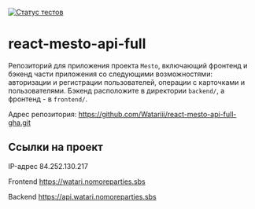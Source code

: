 [![Статус тестов](../../actions/workflows/tests.yml/badge.svg)](../../actions/workflows/tests.yml)

# react-mesto-api-full
Репозиторий для приложения проекта `Mesto`, включающий фронтенд и бэкенд части приложения со следующими возможностями: авторизации и регистрации пользователей, операции с карточками и пользователями. Бэкенд расположите в директории `backend/`, а фронтенд - в `frontend/`. 
 
Адрес репозитория: https://github.com/Watariii/react-mesto-api-full-gha.git

## Ссылки на проект

IP-адрес 84.252.130.217

Frontend https://watari.nomoreparties.sbs

Backend https://api.watari.nomoreparties.sbs
